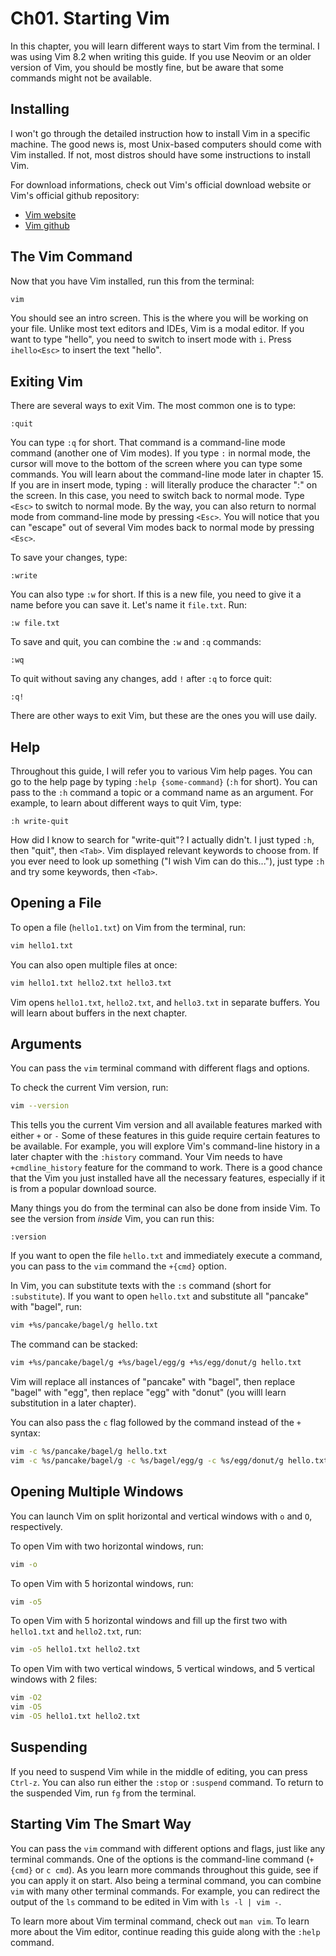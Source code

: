 # Ch01. Starting Vim

In this chapter, you will learn different ways to start Vim from the terminal. I was using Vim 8.2 when writing this guide. If you use Neovim or an older version of Vim, you should be mostly fine, but be aware that some commands might not be available.

## Installing

I won't go through the detailed instruction how to install Vim in a specific machine. The good news is, most Unix-based computers should come with Vim installed. If not, most distros should have some instructions to install Vim.

For download informations, check out Vim's official download website or Vim's official github repository:
- [Vim website](https://www.vim.org/download.php)
- [Vim github](https://github.com/vim/vim)

## The Vim Command

Now that you have Vim installed, run this from the terminal:

```bash
vim
```

You should see an intro screen. This is the where you will be working on your file. Unlike most text editors and IDEs, Vim is a modal editor. If you want to type "hello", you need to switch to insert mode with `i`. Press `ihello<Esc>` to insert the text "hello".

## Exiting Vim

There are several ways to exit Vim. The most common one is to type:

```
:quit
```

You can type `:q` for short. That command is a command-line mode command (another one of Vim modes). If you type `:` in normal mode, the cursor will move to the bottom of the screen where you can type some commands. You will learn about the command-line mode later in chapter 15. If you are in insert mode, typing `:` will literally produce the character ":" on the screen. In this case, you need to switch back to normal mode. Type `<Esc>` to switch to normal mode. By the way, you can also return to normal mode from command-line mode by pressing `<Esc>`. You will notice that you can "escape" out of several Vim modes back to normal mode by pressing `<Esc>`.

To save your changes, type:

```
:write
```

You can also type `:w` for short. If this is a new file, you need to give it a name before you can save it. Let's name it `file.txt`. Run:

```
:w file.txt
```

To save and quit, you can combine the `:w` and `:q` commands:

```
:wq
```

To quit without saving any changes, add `!` after `:q` to force quit:

```
:q!
```

There are other ways to exit Vim, but these are the ones you will use daily.

## Help

Throughout this guide, I will refer you to various Vim help pages. You can go to the help page by typing `:help {some-command}` (`:h` for short). You can pass to the `:h` command a topic or a command name as an argument. For example, to learn about different ways to quit Vim, type:

```
:h write-quit
```

How did I know to search for "write-quit"? I actually didn't. I just typed `:h`, then "quit", then `<Tab>`. Vim displayed relevant keywords to choose from. If you ever need to look up something ("I wish Vim can do this..."), just type `:h` and try some keywords, then `<Tab>`.

## Opening a File

To open a file (`hello1.txt`) on Vim from the terminal, run:

```bash
vim hello1.txt
```

You can also open multiple files at once:

```bash
vim hello1.txt hello2.txt hello3.txt
```

Vim opens `hello1.txt`, `hello2.txt`, and `hello3.txt` in separate buffers. You will learn about buffers in the next chapter.

## Arguments

You can pass the `vim` terminal command with different flags and options.

To check the current Vim version, run:

```bash
vim --version
```

This tells you the current Vim version and all available features marked with either `+` or `-` Some of these features in this guide require certain features to be available. For example, you will explore Vim's command-line history in a later chapter with the `:history` command. Your Vim needs to have `+cmdline_history` feature for the command to work. There is a good chance that the Vim you just installed have all the necessary features, especially if it is from a popular download source.

Many things you do from the terminal can also be done from inside Vim. To see the version from *inside* Vim, you can run this: 

```
:version
```

If you want to open the file `hello.txt` and immediately execute a command, you can pass to the `vim` command the `+{cmd}` option.

In Vim, you can substitute texts with the `:s` command (short for `:substitute`). If you want to open `hello.txt` and substitute all "pancake" with "bagel", run:

```bash
vim +%s/pancake/bagel/g hello.txt
```

The command can be stacked:

```bash
vim +%s/pancake/bagel/g +%s/bagel/egg/g +%s/egg/donut/g hello.txt
```

Vim will replace all instances of "pancake" with "bagel", then replace "bagel" with "egg", then replace "egg" with "donut" (you willl learn substitution in a later chapter).

You can also pass the `c` flag followed by the command instead of the `+` syntax:

```bash
vim -c %s/pancake/bagel/g hello.txt
vim -c %s/pancake/bagel/g -c %s/bagel/egg/g -c %s/egg/donut/g hello.txt
```

## Opening Multiple Windows

You can launch Vim on split horizontal and vertical windows with `o` and `O`, respectively.

To open Vim with two horizontal windows, run:

```bash
vim -o
```

To open Vim with 5 horizontal windows, run:

```bash
vim -o5
```

To open Vim with 5 horizontal windows and fill up the first two with `hello1.txt` and `hello2.txt`, run:

```bash
vim -o5 hello1.txt hello2.txt
```

To open Vim with two vertical windows, 5 vertical windows, and 5 vertical windows with 2 files:

```bash
vim -O2
vim -O5
vim -O5 hello1.txt hello2.txt
```

## Suspending

If you need to suspend Vim while in the middle of editing, you can press `Ctrl-z`. You can also run either the `:stop` or `:suspend` command. To return to the suspended Vim, run `fg` from the terminal.

## Starting Vim The Smart Way

You can pass the `vim` command with different options and flags, just like any terminal commands. One of the options is the command-line command (`+{cmd}` or `c cmd`). As you learn more commands throughout this guide, see if you can apply it on start. Also being a terminal command, you can combine `vim` with many other terminal commands. For example, you can redirect the output of the `ls` command to be edited in Vim with `ls -l | vim -`.

To learn more about Vim terminal command, check out `man vim`. To learn more about the Vim editor, continue reading this guide along with the `:help` command.
